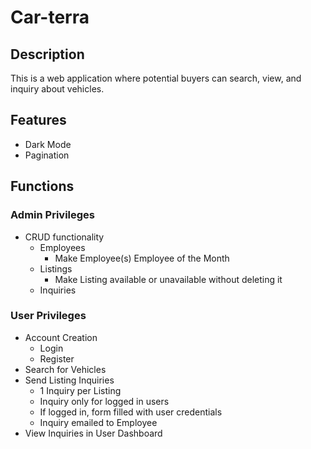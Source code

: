 # Car-terra

## Description
This is a web application where potential buyers can search, view, and inquiry about vehicles. 

## Features
- Dark Mode
- Pagination

## Functions

### Admin Privileges
- CRUD functionality
  - Employees
     - Make Employee(s) Employee of the Month
  - Listings
    - Make Listing available or unavailable without deleting it
  - Inquiries
 
### User Privileges
- Account Creation
  - Login
  - Register
- Search for Vehicles
- Send Listing Inquiries
  - 1 Inquiry per Listing
  - Inquiry only for logged in users
  - If logged in, form filled with user credentials
  - Inquiry emailed to Employee
- View Inquiries in User Dashboard
